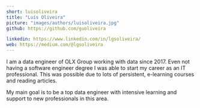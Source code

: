 ```yaml
---
short: luisoliveira
title: "Luís Oliveira"
picture: "images/authors/luisoliveira.jpg"
github: https://github.com/guoliveira

linkedin: https://www.linkedin.com/in/lgsoliveira/
web: https://medium.com/@lgsoliveira
---
```


I am a data engineer of OLX Group working with data since 2017. 
Even not having a software engineer degree I was able to start my career as an IT professional. This was possible due to lots of persistent, e-learning courses and reading articles.

My main goal is to be a top data engineer with intensive learning and support to new professionals in this area. 